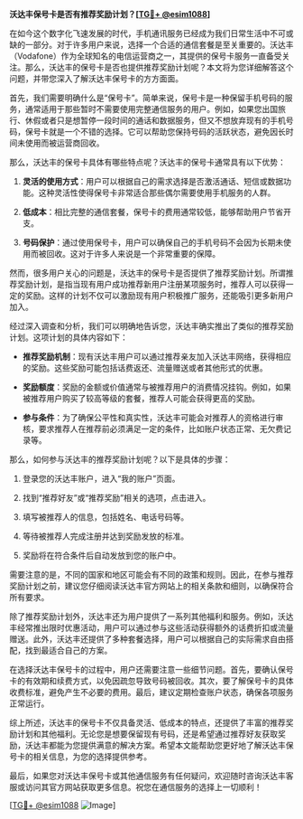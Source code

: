 **沃达丰保号卡是否有推荐奖励计划？[[TG💪+ @esim1088](https://t.me/s/esim1088)]**

在如今这个数字化飞速发展的时代，手机通讯服务已经成为我们日常生活中不可或缺的一部分。对于许多用户来说，选择一个合适的通信套餐是至关重要的。沃达丰（Vodafone）作为全球知名的电信运营商之一，其提供的保号卡服务一直备受关注。那么，沃达丰的保号卡是否也提供推荐奖励计划呢？本文将为您详细解答这个问题，并带您深入了解沃达丰保号卡的方方面面。

首先，我们需要明确什么是“保号卡”。简单来说，保号卡是一种保留手机号码的服务，通常适用于那些暂时不需要使用完整通信服务的用户。例如，如果您出国旅行、休假或者只是想暂停一段时间的通话和数据服务，但又不想放弃现有的手机号码，保号卡就是一个不错的选择。它可以帮助您保持号码的活跃状态，避免因长时间未使用而被运营商回收。

那么，沃达丰的保号卡具体有哪些特点呢？沃达丰的保号卡通常具有以下优势：

1. **灵活的使用方式**：用户可以根据自己的需求选择是否激活通话、短信或数据功能。这种灵活性使得保号卡非常适合那些偶尔需要使用手机服务的人群。
   
2. **低成本**：相比完整的通信套餐，保号卡的费用通常较低，能够帮助用户节省开支。

3. **号码保护**：通过使用保号卡，用户可以确保自己的手机号码不会因为长期未使用而被回收。这对于许多人来说是一个非常重要的保障。

然而，很多用户关心的问题是，沃达丰的保号卡是否提供了推荐奖励计划。所谓推荐奖励计划，是指当现有用户成功推荐新用户注册某项服务时，推荐人可以获得一定的奖励。这样的计划不仅可以激励现有用户积极推广服务，还能吸引更多新用户加入。

经过深入调查和分析，我们可以明确地告诉您，沃达丰确实推出了类似的推荐奖励计划。这项计划的具体内容如下：

- **推荐奖励机制**：现有沃达丰用户可以通过推荐亲友加入沃达丰网络，获得相应的奖励。这些奖励可能包括话费返还、流量赠送或者其他形式的优惠。
  
- **奖励额度**：奖励的金额或价值通常与被推荐用户的消费情况挂钩。例如，如果被推荐用户购买了较高等级的套餐，推荐人可能会获得更高的奖励。

- **参与条件**：为了确保公平性和真实性，沃达丰可能会对推荐人的资格进行审核，要求推荐人在推荐前必须满足一定的条件，比如账户状态正常、无欠费记录等。

那么，如何参与沃达丰的推荐奖励计划呢？以下是具体的步骤：

1. 登录您的沃达丰账户，进入“我的账户”页面。

2. 找到“推荐好友”或“推荐奖励”相关的选项，点击进入。

3. 填写被推荐人的信息，包括姓名、电话号码等。

4. 等待被推荐人完成注册并达到奖励发放的标准。

5. 奖励将在符合条件后自动发放到您的账户中。

需要注意的是，不同的国家和地区可能会有不同的政策和规则。因此，在参与推荐奖励计划之前，建议您仔细阅读沃达丰官方网站上的相关条款和细则，以确保符合所有要求。

除了推荐奖励计划外，沃达丰还为用户提供了一系列其他福利和服务。例如，沃达丰经常推出限时优惠活动，用户可以通过参与这些活动获得额外的话费折扣或流量赠送。此外，沃达丰还提供了多种套餐选择，用户可以根据自己的实际需求自由搭配，找到最适合自己的方案。

在选择沃达丰保号卡的过程中，用户还需要注意一些细节问题。首先，要确认保号卡的有效期和续费方式，以免因疏忽导致号码被回收。其次，要了解保号卡的具体收费标准，避免产生不必要的费用。最后，建议定期检查账户状态，确保各项服务正常运行。

综上所述，沃达丰的保号卡不仅具备灵活、低成本的特点，还提供了丰富的推荐奖励计划和其他福利。无论您是想要保留现有号码，还是希望通过推荐好友获取奖励，沃达丰都能为您提供满意的解决方案。希望本文能帮助您更好地了解沃达丰保号卡的相关信息，为您的选择提供参考。

最后，如果您对沃达丰保号卡或其他通信服务有任何疑问，欢迎随时咨询沃达丰客服或访问其官方网站获取更多信息。祝您在通信服务的选择上一切顺利！

[[TG💪+ @esim1088](https://t.me/s/esim1088) ![Image](https://i.postimg.cc/4NQfJmqS/Snipaste-2025-05-13-00-14-12.png)]